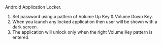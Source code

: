 Android Application Locker.
1. Set password using a pattern of Volume Up Key & Volume Down Key.
2. When you launch any locked application then user will be shown with a dark screen.
3. The application will unlock only when the right Volume Key pattern is entered.
